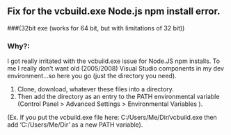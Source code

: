 ## Fix for the vcbuild.exe Node.js npm install error. 
###(32bit exe (works for 64 bit, but with limitations of 32 bit))

### Why?:
I got really irritated with the vcbuild.exe issue for Node.JS npm installs. To me I really don’t want old (2005/2008) Visual Studio components in my dev environment…so here you go (just the directory you need). 

1. Clone, download, whatever these files into a directory. 
2. Then add the directory as an entry to the PATH environmental variable (Control Panel > Advanced Settings > Environmental Variables ).

(Ex. If you put the vcbuild.exe file here: C:/Users/Me/Dir/vcbuild.exe then add ‘C:/Users/Me/Dir’ as a new PATH variable).


